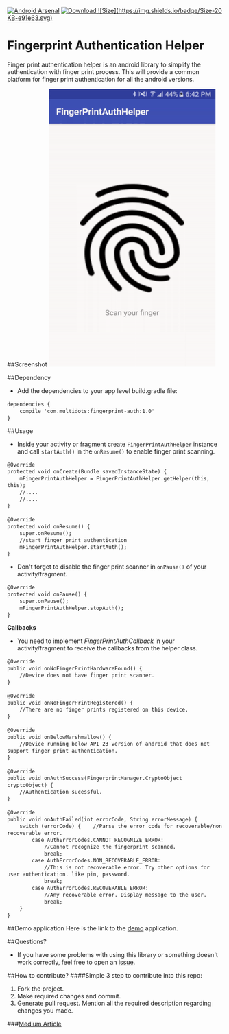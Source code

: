 [![Android Arsenal](https://img.shields.io/badge/Android%20Arsenal-Finger%20Print%20Auth%20Helper-brightgreen.svg?style=flat)](https://android-arsenal.com/details/1/4493) [ ![Download](https://api.bintray.com/packages/multidots/md-maven/fingerprint-auth/images/download.svg) ](https://bintray.com/multidots/md-maven/fingerprint-auth/_latestVersion) [![Size](https://img.shields.io/badge/Size-20 KB-e91e63.svg)](http://www.methodscount.com/?lib=com.multidots%3Afingerprint-auth%3A1.0)

# Fingerprint Authentication Helper

Finger print authentication helper is an android library to simplify the authentication with finger print process. This will provide a common 
platform for finger print authentication for all the android versions.

##Screenshot
![Authentication Demo](/screens/screen-capture.gif)

##Dependency
- Add the dependencies to your app level build.gradle file:
```
dependencies {
    compile 'com.multidots:fingerprint-auth:1.0'
}
```

##Usage
- Inside your activity or fragment create `FingerPrintAuthHelper` instance and call `startAuth()` in the `onResume()` to enable finger print scanning.
```
@Override
protected void onCreate(Bundle savedInstanceState) {
    mFingerPrintAuthHelper = FingerPrintAuthHelper.getHelper(this, this);
    //.... 
    //....        
}
   
@Override
protected void onResume() {
    super.onResume();
    //start finger print authentication
    mFingerPrintAuthHelper.startAuth();
}
```

- Don't forget to disable the finger print scanner in `onPause()` of your activity/fragment.
```
@Override
protected void onPause() {
    super.onPause();
    mFingerPrintAuthHelper.stopAuth();
}
```

**Callbacks**

- You need to implement *FingerPrintAuthCallback* in your activity/fragment to receive the callbacks from the helper class.
```
@Override
public void onNoFingerPrintHardwareFound() {
    //Device does not have finger print scanner.
}

@Override
public void onNoFingerPrintRegistered() {
    //There are no finger prints registered on this device.
}

@Override
public void onBelowMarshmallow() {
    //Device running below API 23 version of android that does not support finger print authentication.
}

@Override
public void onAuthSuccess(FingerprintManager.CryptoObject cryptoObject) {
    //Authentication sucessful.
}

@Override
public void onAuthFailed(int errorCode, String errorMessage) {
    switch (errorCode) {    //Parse the error code for recoverable/non recoverable error.
        case AuthErrorCodes.CANNOT_RECOGNIZE_ERROR:
            //Cannot recognize the fingerprint scanned.
            break;
        case AuthErrorCodes.NON_RECOVERABLE_ERROR:
            //This is not recoverable error. Try other options for user authentication. like pin, password.
            break;
        case AuthErrorCodes.RECOVERABLE_ERROR:
            //Any recoverable error. Display message to the user.
            break;
    }
}
```

##Demo application
Here is the link to the [demo](/apk/sample.apk) application.

##Questions?
- If you have some problems with using this library or something doesn't work correctly, feel free to open an [issue](https://github.com/multidots/android-fingerprint-authentication/issues/new).

##How to contribute?
####Simple 3 step to contribute into this repo:

1. Fork the project. 
2. Make required changes and commit. 
3. Generate pull request. Mention all the required description regarding changes you made.

###[Medium Article](https://medium.com/@multidots/authenticate-your-user-with-fingerprint-de876618ce8d)
